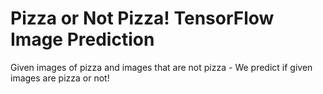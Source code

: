 
# Pizza or Not Pizza! TensorFlow Image Prediction
Given images of pizza and images that are not pizza - We predict if given images are pizza or not!
